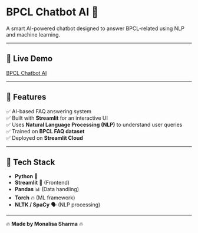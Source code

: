 # **BPCL Chatbot AI 🤖**  
A smart AI-powered chatbot designed to answer BPCL-related using NLP and machine learning.  

---

## 🚀 **Live Demo**  
[BPCL Chatbot AI](https://monalisas21-chatbot-chatbotbpcl-3xfjud.streamlit.app/)  

---

## 🔹 **Features**  
✅ AI-based FAQ answering system  
✅ Built with **Streamlit** for an interactive UI  
✅ Uses **Natural Language Processing (NLP)** to understand user queries  
✅ Trained on **BPCL FAQ dataset**  
✅ Deployed on **Streamlit Cloud**  

---

## 🔹 **Tech Stack**  
- **Python** 🐍  
- **Streamlit** 🎨 (Frontend)  
- **Pandas** 📊 (Data handling)  
- **Torch** 🔥 (ML framework)  
- **NLTK / SpaCy** 🗣 (NLP processing)  

---

🔥 **Made by Monalisa Sharma** 🔥  
